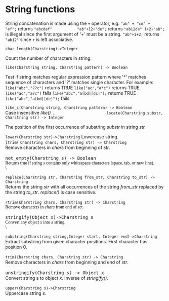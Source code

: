 # String functions

String concatenation is made using the `+` operator, e.g.
`"ab" + "cd" + "ef";` returns `"abcdef"          
"ab"+12+"de";` returns `"ab12de"
1+2+"ab";` is illegal since the first argument of '+' must be a string.
`"ab"+1+2;` returns `"ab12"` since `+` is left associative.

`char_length(Charstring)->Integer`

 Count the number of characters in string.

`like(Charstring string, Charstring pattern) -> Boolean`

Test if string matches regular expression pattern where '\*' matches
sequence of characters and '?' matches single character. For example:
 `like("abc","??c")` returns TRUE
 `like("ac","a*c")` returns TRUE
 `like("ac","a?c")` fails
 `like("abc","a[bd][dc]");` returns TRUE
 `like("abc","a[bd][de]");` fails

 `like_i(Charstring string, Charstring pattern) -> Boolean`\
 Case insensitive *like()*
`.                       locate(Charstring substr, Charstring str) -> Integer`

The position of the first occurrence of substring *substr* in string *str.*

`lower(Charstring str)->Charstring`
 Lowercase string.
 </span>\
 `ltrim(` `Charstring chars, Charstring str) -> Charstring     `\
 Remove characters in *chars* from beginning of *str*.\
\
 <span style="font-family: Times New Roman;"> <span
style="font-family: Times New Roman;"> <span style="font-family:
          monospace;">not\_empty(Charstring s) -&gt; Boolean</span>\
 Returns true if string <span style="font-style: italic;">s</span>
contains only whitespace characters (space, tab, or new line).\
 </span>\

`replace(Charstring str, Charstring from_str, Charstring to_str) -> Charstring`\
 Returns the string *str* with all occurrences of the string *from\_str*
replaced by the string *to\_str*. *replace()* is case sensitive.\
\
 `rtrim(Charstring chars, Charstring str) -> Charstring`\
 </span> <span style="font-family: Times New Roman;"> <span
style="font-family: Times New Roman;">Remove characters in *chars* from
end of *str*.\
 </span> </span> <span style="font-family: Times New Roman;"> <span
style="font-family: Times New Roman;"> <span style="font-family:
          Times New Roman;">\
 <span style="font-family: monospace;">stringify(Object
x)-&gt;Charstring s</span>\
 Convert any object <span style="font-style: italic;">x</span> into a
string.\
 </span>\

`substring(Charstring string,Integer start, Integer end)->Charstring         `\
 Extract substring from given character positions. First character has
position 0.\
\
 `trim(Charstring chars, Charstring str) -> Charstring`\
 </span> Remove characters in *chars* from beginning and end of *str*.\
\
 <span style="font-family: monospace;">unstringify(Charstring s) -&gt;
Object x</span>\
 Convert string s to object <span style="font-style: italic;">x</span>.
Inverse of <span style="font-style: italic;">stringify()</span>.\
\
 `upper(Charstring s)->Charstring`\
 Uppercase string <span style="font-style: italic;">s</span>.\
\
 </span>
